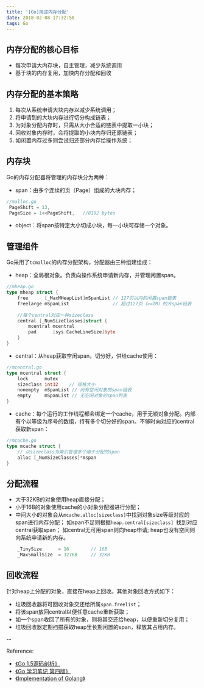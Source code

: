```yaml
---
title: '[Go]简述内存分配'
date: 2018-02-08 17:32:58
tags: Go
---
```

## 内存分配的核心目标
- 每次申请大内存块，自主管理，减少系统调用
- 基于块的内存复用，加快内存分配和回收

## 内存分配的基本策略

1. 每次从系统申请大块内存以减少系统调用；  
2. 将申请到的大块内存进行切分构成链表；  
3. 为对象分配内存时，只需从大小合适的链表中提取一小块；  
4. 回收对象内存时，会将提取的小块内存归还原链表；
5. 如闲置内存过多则尝试归还部分内存给操作系统；

## 内存块
Go的内存分配器将管理的内存块分为两种：

- span：由多个连续的页（Page）组成的大块内存；

```go
//malloc.go
 PageShift = 13,
 PageSize = 1<<PageShift,   //8192 bytes
```

- object：将span按特定大小切成小块，每一小块可存储一个对象。

## 管理组件
Go采用了`tcmalloc`的内存分配架构，分配器由三种组建组成：  

- heap：全局根对象。负责向操作系统申请新内存，并管理闲置span。

```go
//mheap.go
type mheap struct {
	free      [_MaxMHeapList]mSpanList // 127页以内的闲置span链表
	freelarge mSpanList                // 超过127页（>=1M）的大span链表
	
	//每个central对应一种sizeclass
	central [_NumSizeClasses]struct {
		mcentral mcentral
		pad      [sys.CacheLineSize]byte
	}
} 
```

- central：从heap获取空闲span，切分好，供给cache使用：  

```go
//mcentral.go
type mcentral struct {
	lock      mutex
	sizeclass int32    // 规格大小
	nonempty  mSpanList // 尚有空闲对象的span链表
	empty     mSpanList // 无空闲对象的span列表
}
```

- cache：每个运行的工作线程都会绑定一个cache，用于无锁对象分配。内部有个以等级为序号的数组，持有多个切分好的span。不够时向对应的central获取新span：

```go
//mcache.go 
type mcache struct {
	// 以sizeclass为索引管理多个用于分配的span
	alloc [_NumSizeClasses]*mspan 
}
```

## 分配流程
- 大于32KB的对象使用heap直接分配；
- 小于16B的对象使用cache的小对象分配器进行分配；
- 中间大小的对象会从`mcache.alloc[sizeclass]`中找到对象size等级对应的span进行内存分配；  如span不足则根据`heap.central[sizeclass] `找到对应central获取span；  如central无可用span则向heap申请;  heap也没有空间则向系统申请新的内存。


```go
	_TinySize      = 16        // 16B
	_MaxSmallSize  = 32768     // 32KB

```

## 回收流程
 针对heap上分配的对象，直接在heap上回收。其他对象回收方式如下：
 
- 垃圾回收器将可回收对象交还给所属`span.freelist`；
- 将该span放回central以便任意cache重新获取；
- 如一个span收回了所有的对象，则将其交还给heap，以便重新切分复用；
- 垃圾回收器定期扫描获取heap里长期闲置的span，释放其占用内存。

--

Reference:

- [《Go 1.5源码剖析》](https://github.com/qyuhen/book/blob/master/Go%201.5%20%E6%BA%90%E7%A0%81%E5%89%96%E6%9E%90%20%EF%BC%88%E4%B9%A6%E7%AD%BE%E7%89%88%EF%BC%89.pdf)
- [《Go 学习笔记 第四版》](https://github.com/qyuhen/book/blob/master/Go%20%E5%AD%A6%E4%B9%A0%E7%AC%94%E8%AE%B0%20%E7%AC%AC%E5%9B%9B%E7%89%88.pdf)
- [《Implementation of Golang》](https://tracymacding.gitbooks.io/implementation-of-golang/content/memory/memory_alloc_alg.html)

